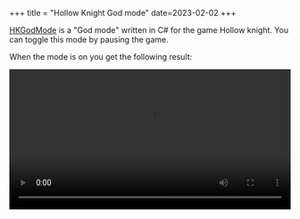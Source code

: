 +++
title = "Hollow Knight God mode"
date=2023-02-02
+++

[HKGodMode](https://github.com/YassineHaouzane/HKGodMode) is a "God mode" written in C# for the game Hollow knight.
You can toggle this mode by pausing the game.

When the mode is on you get the following result:

<video controls style="width: 100%">
  <source src="/vid/god_mode.mp4" type="video/mp4">
</video>
